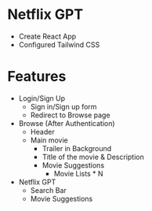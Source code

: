 # Netflix GPT

- Create React App
- Configured Tailwind CSS

# Features

- Login/Sign Up
    - Sign in/Sign up form
    - Redirect to Browse page 
- Browse (After Authentication)
    - Header 
    - Main movie
        - Trailer in Background
        - Title of the movie & Description
        - Movie Suggestions
            - Movie Lists * N
- Netflix GPT 
    - Search Bar
    - Movie Suggestions